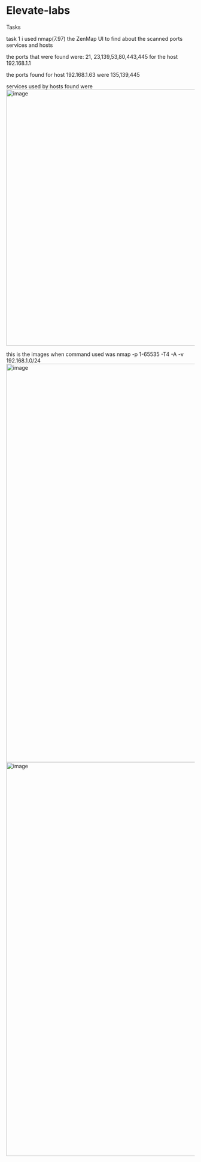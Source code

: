# Elevate-labs
Tasks


task 1 
i used nmap(7.97) the ZenMap UI to find about the scanned ports services and hosts 

the ports that were found were: 21, 23,139,53,80,443,445 for the host 192.168.1.1

the ports found for host 192.168.1.63 were 135,139,445

services used by hosts found were <img width="1919" height="683" alt="image" src="https://github.com/user-attachments/assets/d039a92d-8702-4304-94a2-8d389fbac813" />

this is the images when command used was nmap -p 1-65535 -T4 -A -v 192.168.1.0/24
<img width="1919" height="1062" alt="image" src="https://github.com/user-attachments/assets/0db1fd2c-a397-47b0-9adc-4a5bd7e2a210" />
<img width="1916" height="1050" alt="image" src="https://github.com/user-attachments/assets/fa4654d3-6cb3-4d06-b701-e9fad0547900" />
